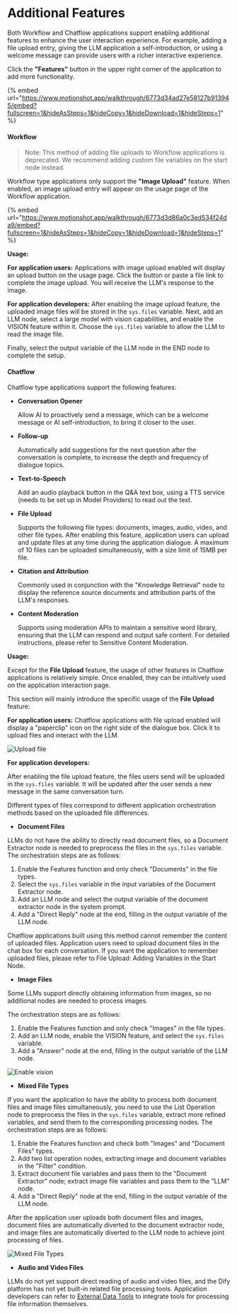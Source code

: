 # Additional Features

Both Workflow and Chatflow applications support enabling additional features to enhance the user interaction experience. For example, adding a file upload entry, giving the LLM application a self-introduction, or using a welcome message can provide users with a richer interactive experience.

Click the **"Features"** button in the upper right corner of the application to add more functionality.

{% embed url="https://www.motionshot.app/walkthrough/6773d34ad27e58127b913945/embed?fullscreen=1&hideAsSteps=1&hideCopy=1&hideDownload=1&hideSteps=1" %}

#### Workflow

> Note: This method of adding file uploads to Workflow applications is deprecated. We recommend adding custom file variables on the start node instead.

Workflow type applications only support the **"Image Upload"** feature. When enabled, an image upload entry will appear on the usage page of the Workflow application.

{% embed url="https://www.motionshot.app/walkthrough/6773d3d86a0c3ed534f24da9/embed?fullscreen=1&hideAsSteps=1&hideCopy=1&hideDownload=1&hideSteps=1" %}



**Usage:**

**For application users:** Applications with image upload enabled will display an upload button on the usage page. Click the button or paste a file link to complete the image upload. You will receive the LLM's response to the image.

**For application developers:** After enabling the image upload feature, the uploaded image files will be stored in the `sys.files` variable. Next, add an LLM node, select a large model with vision capabilities, and enable the VISION feature within it. Choose the `sys.files` variable to allow the LLM to read the image file.

Finally, select the output variable of the LLM node in the END node to complete the setup.

#### Chatflow

Chatflow type applications support the following features:

*   **Conversation Opener**

    Allow AI to proactively send a message, which can be a welcome message or AI self-introduction, to bring it closer to the user.
*   **Follow-up**

    Automatically add suggestions for the next question after the conversation is complete, to increase the depth and frequency of dialogue topics.
*   **Text-to-Speech**

    Add an audio playback button in the Q\&A text box, using a TTS service (needs to be set up in Model Providers) to read out the text.
*   **File Upload**

    Supports the following file types: documents, images, audio, video, and other file types. After enabling this feature, application users can upload and update files at any time during the application dialogue. A maximum of 10 files can be uploaded simultaneously, with a size limit of 15MB per file.
*   **Citation and Attribution**

    Commonly used in conjunction with the "Knowledge Retrieval" node to display the reference source documents and attribution parts of the LLM's responses.
*   **Content Moderation**

    Supports using moderation APIs to maintain a sensitive word library, ensuring that the LLM can respond and output safe content. For detailed instructions, please refer to Sensitive Content Moderation.

**Usage:**

Except for the **File Upload** feature, the usage of other features in Chatflow applications is relatively simple. Once enabled, they can be intuitively used on the application interaction page.

This section will mainly introduce the specific usage of the **File Upload** feature:

**For application users:** Chatflow applications with file upload enabled will display a "paperclip" icon on the right side of the dialogue box. Click it to upload files and interact with the LLM.

![Upload file](https://assets-docs.dify.ai/dify-enterprise-mintlify/en/guides/workflow/b18af11da3f339c496193d9732906849.png)

**For application developers:**

After enabling the file upload feature, the files users send will be uploaded in the `sys.files` variable. It will be updated after the user sends a new message in the same conversation turn.

Different types of files correspond to different application orchestration methods based on the uploaded file differences.

* **Document Files**

LLMs do not have the ability to directly read document files, so a Document Extractor node is needed to preprocess the files in the `sys.files` variable. The orchestration steps are as follows:

1. Enable the Features function and only check "Documents" in the file types.
2. Select the `sys.files` variable in the input variables of the Document Extractor node.
3. Add an LLM node and select the output variable of the document extractor node in the system prompt.
4. Add a "Direct Reply" node at the end, filling in the output variable of the LLM node.

Chatflow applications built using this method cannot remember the content of uploaded files. Application users need to upload document files in the chat box for each conversation. If you want the application to remember uploaded files, please refer to File Upload: Adding Variables in the Start Node.

* **Image Files**

Some LLMs support directly obtaining information from images, so no additional nodes are needed to process images.

The orchestration steps are as follows:

1. Enable the Features function and only check "Images" in the file types.
2. Add an LLM node, enable the VISION feature, and select the `sys.files` variable.
3. Add a "Answer" node at the end, filling in the output variable of the LLM node.

![Enable vision](https://assets-docs.dify.ai/dify-enterprise-mintlify/en/guides/workflow/3a3582bd9bc8ea94bbdbfeefe6a78571.png)

* **Mixed File Types**

If you want the application to have the ability to process both document files and image files simultaneously, you need to use the List Operation node to preprocess the files in the `sys.files` variable, extract more refined variables, and send them to the corresponding processing nodes. The orchestration steps are as follows:

1. Enable the Features function and check both "Images" and "Document Files" types.
2. Add two list operation nodes, extracting image and document variables in the "Filter" condition.
3. Extract document file variables and pass them to the "Document Extractor" node; extract image file variables and pass them to the "LLM" node.
4. Add a "Direct Reply" node at the end, filling in the output variable of the LLM node.

After the application user uploads both document files and images, document files are automatically diverted to the document extractor node, and image files are automatically diverted to the LLM node to achieve joint processing of files.

![<strong>Mixed File Types</strong>](https://assets-docs.dify.ai/dify-enterprise-mintlify/en/guides/workflow/66471e8e67b2ede0c94bfa1cffeab834.png)

* **Audio and Video Files**

LLMs do not yet support direct reading of audio and video files, and the Dify platform has not yet built-in related file processing tools. Application developers can refer to [External Data Tools](../extension/api-based-extension/external-data-tool.md) to integrate tools for processing file information themselves.
